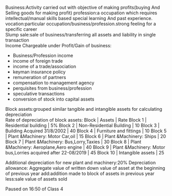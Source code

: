 Business:Activity carried out with objective of making profits(buying And Selling goods for making profit)
profession:a occupation which requires intellectual/manual skills based special learning And past experience.  
vocation:particular occupation/business/profession.strong feeling for a specific career  
Slump sale:sale of business/transferring all assets and liability in single transaction  
Income Chargeable under Profit/Gain of business:
- Business/Profession income
- income of foreign trade
- income of a trade/association
- keyman insurance policy
- remuneration of partners
- compensation to management agency
- perquisites from business/profession
- speculative transactions
- conversion of stock into capital assets

Block assets:grouped similar tangible and intangible assets for calculating depreciation  
Rate of depreciation of block assets:
Block | Assets | Rate
Block 1 | Residential building | 5%
Block 2 | Non-Residential Building | 10
Block 3 | Building Acquired 31/8/2002 | 40
Block 4 | Furniture and fittings | 10
Block 5 | Plant &Machinery: Motor Car,oil | 15
Block 6 | Plant &Machinery: Ships | 20
Block 7 | Plant &Machinery: Bus,Lorry,Taxies | 30
Block 8 | Plant &Machinery: Aeroplane,Aero engine | 40
Block 9 | Plant &Machinery: Motor bus,Lorries acquired after 22-08/2019 | 45
Block 10 | Intangible assets | 25

Additional depreciation for new plant and machinery:20%
Depreciation allowance:
Aggregate value of written down value of asset at the beginning of previous year
add:addition made to block of assets in previous year
less:sale value of assets sold


Paused on  16:50 of Class 4



